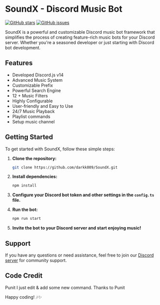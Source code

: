 # SoundX - Discord Music Bot

[![GitHub stars](https://img.shields.io/github/stars/darkk009/SoundX.svg)](https://github.com/Punit9464/Avon/stargazers)
[![GitHub issues](https://img.shields.io/github/issues/Punit9464/SoundX.svg)](https://github.com/Punit9464/Avon/issues)

SoundX is a powerful and customizable Discord music bot framework that simplifies the process of creating feature-rich music bots for your Discord server. Whether you're a seasoned developer or just starting with Discord bot development.

## Features

- Developed Discord.js v14
- Advanced Music System
- Customizable Prefix
- Powerful Search Engine
- 12 + Music Filters
- Highly Configurable
- User-friendly and Easy to Use
- 24/7 Music Playback
- Playlist commands
- Setup music channel

## Getting Started

To get started with SoundX, follow these simple steps:

1. **Clone the repository:**
   ```bash
   git clone https://github.com/darkk009/SoundX.git
   ```

2. **Install dependencies:**
   ```bash
   npm install
   ```

3. **Configure your Discord bot token and other settings in the `config.ts` file.**

4. **Run the bot:**
   ```bash
   npm run start
   ```

5. **Invite the bot to your Discord server and start enjoying music!**

## Support

If you have any questions or need assistance, feel free to join our [Discord server](https://dsc.gg/SoundX) for community support.

## Code Credit

Punit I just edit & add some new command.
Thanks to Punit

Happy coding! 🎶✨
